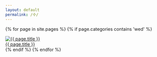 ```yaml
---
layout: default
permalink: /수/
---
```

<script>
	window.onload=function(){document.getElementById("mwed").className="ctd"};
</script>
{% for page in site.pages %}
{% if page.categories contains 'wed' %}
<div id="info">
<a href="{{ page.url | prepend: site.baseurl }}">
<img id="info" alt="{{ page.title }}" src="{{ page.img }}">
</a>
</div>
<div id="info"><a href="{{ page.url | prepend: site.baseurl }}">{{ page.title }}</a></div>
{% endif %}
{% endfor %}